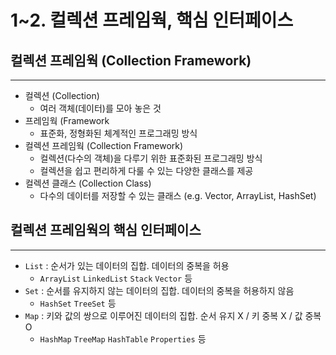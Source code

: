 # 1~2. 컬렉션 프레임웍, 핵심 인터페이스

## 컬렉션 프레임웍 (Collection Framework)

---

- 컬렉션 (Collection)
    - 여러 객체(데이터)를 모아 놓은 것
- 프레임웍 (Framework
    - 표준화, 정형화된 체계적인 프로그래밍 방식
- 컬렉션 프레임웍 (Collection Framework)
    - 컬렉션(다수의 객체)을 다루기 위한 표준화된 프로그래밍 방식
    - 컬렉션을 쉽고 편리하게 다룰 수 있는 다양한 클래스를 제공
- 컬렉션 클래스 (Collection Class)
    - 다수의 데이터를 저장할 수 있는 클래스 (e.g. Vector, ArrayList, HashSet)

## 컬렉션 프레임웍의 핵심 인터페이스

---

- `List` : 순서가 있는 데이터의 집합. 데이터의 중복을 허용
    - `ArrayList` `LinkedList` `Stack` `Vector` 등
- `Set` : 순서를 유지하지 않는 데이터의 집합. 데이터의 중복을 허용하지 않음
    - `HashSet` `TreeSet` 등
- `Map` : 키와 값의 쌍으로 이루어진 데이터의 집합. 순서 유지 X / 키 중복 X / 값 중복 O
    - `HashMap` `TreeMap` `HashTable` `Properties` 등